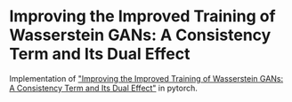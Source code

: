 Improving the Improved Training of Wasserstein GANs: A Consistency Term and Its Dual Effect
=====================================

Implementation of 
["Improving the Improved Training of Wasserstein GANs: A Consistency Term and Its Dual Effect"](https://arxiv.org/abs/1803.01541) in pytorch.
